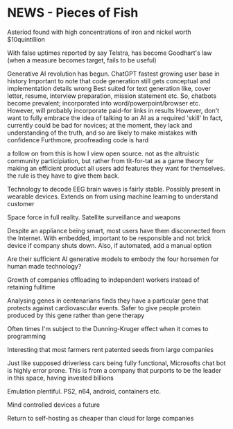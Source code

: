 <!-- SPDX-License-Identifier: zlib-acknowledgement -->
# NEWS - Pieces of Fish

Asteriod found with high concentrations of iron and nickel worth $10quintillion 

With false uptimes reported by say Telstra, has become Goodhart's law (when a measure becomes target, fails to be useful)

Generative AI revolution has begun. 
ChatGPT fastest growing user base in history
Important to note that code generation still gets conceptual and implementation details wrong
Best suited for text generation like, cover letter, resume, interview preparation, mission statement etc.
So, chatbots become prevalent; incorporated into word/powerpoint/browser etc. However, will probably incorporate paid-for links in results
However, don't want to fully embrace the idea of talking to an AI as a required 'skill'
In fact, currently could be bad for novices; at the moment, they lack and understanding of the truth, and so are likely to make mistakes with confidence
Furthmore, proofreading code is hard

a follow on from this is how I view open source.
not as the altruistic community participiation, but rather from tit-for-tat as a game theory for making an efficient product
all users add features they want for themselves. the rule is they have to give them back.

Technology to decode EEG brain waves is fairly stable. Possibly present in wearable devices.
Extends on from using machine learning to understand customer

Space force in full reality. Satellite surveillance and weapons

Despite an appliance being smart, most users have them disconnected from the Internet.
With embedded, important to be responsible and not brick device if company shuts down.
Also, if automated, add a manual option

Are their sufficient AI generative models to embody the four horsemen for human made technology?

Growth of companies offloading to independent workers instead of retaining fulltime

Analysing genes in centenarians finds they have a particular gene that protects against cardiovascular events.
Safer to give people protein produced by this gene rather than gene therapy

Often times I'm subject to the Dunning-Kruger effect when it comes to programming

Interesting that most farmers rent patented seeds from large companies

Just like supposed driverless cars being fully functional, Microsofts chat bot is highly error prone.
This is from a company that purports to be the leader in this space, having invested billions

Emulation plentiful. PS2, n64, android, containers etc.

Mind controlled devices a future

Return to self-hosting as cheaper than cloud for large companies
